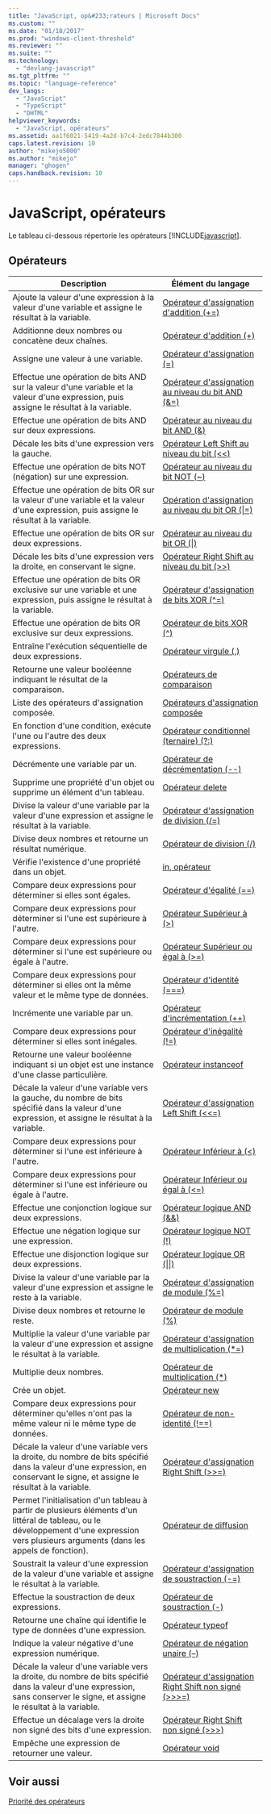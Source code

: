 ```yaml
---
title: "JavaScript, op&#233;rateurs | Microsoft Docs"
ms.custom: ""
ms.date: "01/18/2017"
ms.prod: "windows-client-threshold"
ms.reviewer: ""
ms.suite: ""
ms.technology: 
  - "devlang-javascript"
ms.tgt_pltfrm: ""
ms.topic: "language-reference"
dev_langs: 
  - "JavaScript"
  - "TypeScript"
  - "DHTML"
helpviewer_keywords: 
  - "JavaScript, opérateurs"
ms.assetid: aa1f6021-5419-4a2d-b7c4-2edc7844b300
caps.latest.revision: 10
author: "mikejo5000"
ms.author: "mikejo"
manager: "ghogen"
caps.handback.revision: 10
---
```

# JavaScript, op&#233;rateurs
Le tableau ci\-dessous répertorie les opérateurs [!INCLUDE[javascript](../../javascript/includes/javascript-md.md)].  
  
## Opérateurs  
  
|Description|Élément du langage|  
|-----------------|------------------------|  
|Ajoute la valeur d'une expression à la valeur d'une variable et assigne le résultat à la variable.|[Opérateur d'assignation d'addition \(\+\=\)](../../javascript/reference/addition-assignment-operator-decrement-equal-javascript.md)|  
|Additionne deux nombres ou concatène deux chaînes.|[Opérateur d'addition \(\+\)](../../javascript/reference/addition-operator-decrement-javascript.md)|  
|Assigne une valeur à une variable.|[Opérateur d'assignation \(\=\)](../../javascript/reference/assignment-operator-decrement-equal-javascript.md)|  
|Effectue une opération de bits AND sur la valeur d'une variable et la valeur d'une expression, puis assigne le résultat à la variable.|[Opérateur d'assignation au niveau du bit AND \(&\=\)](../../javascript/reference/bitwise-and-assignment-operator-decrement-equal-javascript.md)|  
|Effectue une opération de bits AND sur deux expressions.|[Opérateur au niveau du bit AND \(&\)](../../javascript/reference/bitwise-and-operator-decrement-javascript.md)|  
|Décale les bits d'une expression vers la gauche.|[Opérateur Left Shift au niveau du bit \(\<\<\)](../../javascript/reference/bitwise-left-shift-operator-decrement-javascript.md)|  
|Effectue une opération de bits NOT \(négation\) sur une expression.|[Opérateur au niveau du bit NOT \(~\)](../../javascript/reference/bitwise-not-operator-decrement-tilde-javascript.md)|  
|Effectue une opération de bits OR sur la valeur d'une variable et la valeur d'une expression, puis assigne le résultat à la variable.|[Opération d'assignation au niveau du bit OR \(&#124;\=\)](../../javascript/reference/bitwise-or-assignment-operator-decrement-equal-javascript.md)|  
|Effectue une opération de bits OR sur deux expressions.|[Opérateur au niveau du bit OR \(&#124;\)](../../javascript/reference/bitwise-or-operator-decrement-javascript.md)|  
|Décale les bits d'une expression vers la droite, en conservant le signe.|[Opérateur Right Shift au niveau du bit \(\>\>\)](../../javascript/reference/bitwise-right-shift-operator-decrement-javascript.md)|  
|Effectue une opération de bits OR exclusive sur une variable et une expression, puis assigne le résultat à la variable.|[Opérateur d'assignation de bits XOR \(^\=\)](../../javascript/reference/bitwise-xor-assignment-operator-decrement-hat-equal-javascript.md)|  
|Effectue une opération de bits OR exclusive sur deux expressions.|[Opérateur de bits XOR \(^\)](../../javascript/reference/bitwise-xor-operator-decrement-hat-javascript.md)|  
|Entraîne l'exécution séquentielle de deux expressions.|[Opérateur virgule \(,\)](../../javascript/reference/comma-operator-decrement-javascript.md)|  
|Retourne une valeur booléenne indiquant le résultat de la comparaison.|[Opérateurs de comparaison](../../javascript/reference/comparison-operators-javascript.md)|  
|Liste des opérateurs d'assignation composée.|[Opérateurs d'assignation composée](../../javascript/reference/compound-assignment-operators-javascript.md)|  
|En fonction d'une condition, exécute l'une ou l'autre des deux expressions.|[Opérateur conditionnel \(ternaire\) \(?:\)](../../javascript/reference/conditional-ternary-operator-decrement-javascript.md)|  
|Décrémente une variable par un.|[Opérateur de décrémentation \(\-\-\)](../../javascript/reference/increment-and-decrement-operators-javascript.md)|  
|Supprime une propriété d'un objet ou supprime un élément d'un tableau.|[Opérateur delete](../../javascript/reference/delete-operator-decrementjavascript.md)|  
|Divise la valeur d'une variable par la valeur d'une expression et assigne le résultat à la variable.|[Opérateur d'assignation de division \(\/\=\)](../../javascript/reference/division-assignment-operator-decrement-equal-javascript.md)|  
|Divise deux nombres et retourne un résultat numérique.|[Opérateur de division \(\/\)](../../javascript/reference/division-operator-decrement-javascript.md)|  
|Vérifie l'existence d'une propriété dans un objet.|[in, opérateur](../../javascript/reference/in-operator-decrementjavascript.md)|  
|Compare deux expressions pour déterminer si elles sont égales.|[Opérateur d'égalité \(\=\=\)](../../javascript/reference/comparison-operators-javascript.md)|  
|Compare deux expressions pour déterminer si l'une est supérieure à l'autre.|[Opérateur Supérieur à \(\>\)](../../javascript/reference/comparison-operators-javascript.md)|  
|Compare deux expressions pour déterminer si l'une est supérieure ou égale à l'autre.|[Opérateur Supérieur ou égal à \(\>\=\)](../../javascript/reference/comparison-operators-javascript.md)|  
|Compare deux expressions pour déterminer si elles ont la même valeur et le même type de données.|[Opérateur d'identité \(\=\=\=\)](../../javascript/reference/comparison-operators-javascript.md)|  
|Incrémente une variable par un.|[Opérateur d'incrémentation \(\+\+\)](../../javascript/reference/increment-and-decrement-operators-javascript.md)|  
|Compare deux expressions pour déterminer si elles sont inégales.|[Opérateur d'inégalité \(\!\=\)](../../javascript/reference/comparison-operators-javascript.md)|  
|Retourne une valeur booléenne indiquant si un objet est une instance d'une classe particulière.|[Opérateur instanceof](../../javascript/reference/instanceof-operator-decrementjavascript.md)|  
|Décale la valeur d'une variable vers la gauche, du nombre de bits spécifié dans la valeur d'une expression, et assigne le résultat à la variable.|[Opérateur d'assignation Left Shift \(\<\<\=\)](../../javascript/reference/left-shift-assignment-operator-decrement-equal-javascript.md)|  
|Compare deux expressions pour déterminer si l'une est inférieure à l'autre.|[Opérateur Inférieur à \(\<\)](../../javascript/reference/comparison-operators-javascript.md)|  
|Compare deux expressions pour déterminer si l'une est inférieure ou égale à l'autre.|[Opérateur Inférieur ou égal à \(\<\=\)](../../javascript/reference/comparison-operators-javascript.md)|  
|Effectue une conjonction logique sur deux expressions.|[Opérateur logique AND \(&&\)](../../javascript/reference/logical-and-operator-decrement-javascript.md)|  
|Effectue une négation logique sur une expression.|[Opérateur logique NOT \(\!\)](../../javascript/reference/logical-not-operator-decrement-exclpt-javascript.md)|  
|Effectue une disjonction logique sur deux expressions.|[Opérateur logique OR \(&#124;&#124;\)](../../javascript/reference/logical-or-operator-decrement-javascript.md)|  
|Divise la valeur d'une variable par la valeur d'une expression et assigne le reste à la variable.|[Opérateur d'assignation de module \(%\=\)](../../javascript/reference/modulus-assignment-operator-decrement-javascript.md)|  
|Divise deux nombres et retourne le reste.|[Opérateur de module \(%\)](../../javascript/reference/modulus-operator-decrementjavascript.md)|  
|Multiplie la valeur d'une variable par la valeur d'une expression et assigne le résultat à la variable.|[Opérateur d'assignation de multiplication \(\*\=\)](../../javascript/reference/multiplication-assignment-operator-decrement-equal-javascript.md)|  
|Multiplie deux nombres.|[Opérateur de multiplication \(\*\)](../../javascript/reference/multiplication-operator-decrement-javascript.md)|  
|Crée un objet.|[Opérateur new](../../javascript/reference/new-operator-decrementjavascript.md)|  
|Compare deux expressions pour déterminer qu'elles n'ont pas la même valeur ni le même type de données.|[Opérateur de non\-identité \(\!\=\=\)](../../javascript/reference/comparison-operators-javascript.md)|  
|Décale la valeur d'une variable vers la droite, du nombre de bits spécifié dans la valeur d'une expression, en conservant le signe, et assigne le résultat à la variable.|[Opérateur d'assignation Right Shift \(\>\>\=\)](../../javascript/reference/right-shift-assignment-operator-decrement-equal-javascript.md)|  
|Permet l'initialisation d'un tableau à partir de plusieurs éléments d'un littéral de tableau, ou le développement d'une expression vers plusieurs arguments \(dans les appels de fonction\).|[Opérateur de diffusion](../../javascript/reference/spread-operator-decrement-dot-dot-dot-javascript.md)|  
|Soustrait la valeur d'une expression de la valeur d'une variable et assigne le résultat à la variable.|[Opérateur d'assignation de soustraction \(\-\=\)](../../javascript/reference/subtraction-assignment-operator-decrement-equal-javascript.md)|  
|Effectue la soustraction de deux expressions.|[Opérateur de soustraction \(\-\)](../../javascript/reference/subtraction-operator-decrement-javascript.md)|  
|Retourne une chaîne qui identifie le type de données d'une expression.|[Opérateur typeof](../../javascript/reference/typeof-operator-decrementjavascript.md)|  
|Indique la valeur négative d'une expression numérique.|[Opérateur de négation unaire \(–\)](../../javascript/reference/subtraction-operator-decrement-javascript.md)|  
|Décale la valeur d'une variable vers la droite, du nombre de bits spécifié dans la valeur d'une expression, sans conserver le signe, et assigne le résultat à la variable.|[Opérateur d'assignation Right Shift non signé \(\>\>\>\=\)](../../javascript/reference/unsigned-right-shift-assignment-operator-decrement-equal-javascript.md)|  
|Effectue un décalage vers la droite non signé des bits d'une expression.|[Opérateur Right Shift non signé \(\>\>\>\)](../../javascript/reference/unsigned-right-shift-operator-decrement-javascript.md)|  
|Empêche une expression de retourner une valeur.|[Opérateur void](../../javascript/reference/void-operator-decrementjavascript.md)|  
  
## Voir aussi  
 [Priorité des opérateurs](../../javascript/operator-subtractprecedence-javascript.md)